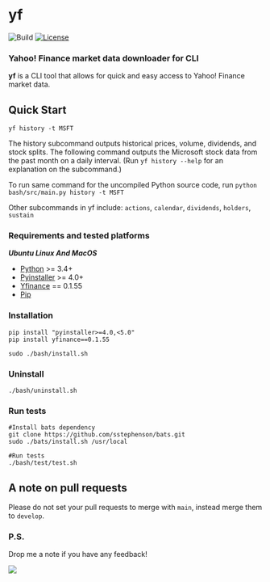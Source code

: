 # yf
![Build](https://github.com/BillGatesCat/yf/workflows/Build/badge.svg)
[![License](https://img.shields.io/badge/License-Apache%202.0-blue.svg)](https://opensource.org/licenses/Apache-2.0)

### Yahoo! Finance market data downloader for CLI
**yf** is a CLI tool that allows for quick and easy access to Yahoo! Finance market data.

## Quick Start
    yf history -t MSFT
The history subcommand outputs historical prices, volume, dividends, and stock splits.
The following command outputs the Microsoft stock data from the past month on a daily interval.
(Run `yf history --help` for an explanation on the subcommand.)

To run same command for the uncompiled Python source code, run `python bash/src/main.py history -t MSFT`

Other subcommands in yf include: `actions`, `calendar`, `dividends`, `holders`, `sustain`

### Requirements and tested platforms
***Ubuntu Linux And MacOS***
- [Python][1] >= 3.4+
- [Pyinstaller][2] >= 4.0+
- [Yfinance][3] == 0.1.55
- [Pip][4]

[1]: https://www.python.org/
[2]: https://pypi.org/project/pyinstaller/
[3]: https://github.com/ranaroussi/yfinance/
[4]: https://pip.pypa.io/en/stable/reference/pip_install/

### Installation
    pip install "pyinstaller>=4.0,<5.0"
    pip install yfinance==0.1.55

    sudo ./bash/install.sh

### Uninstall
    ./bash/uninstall.sh

### Run tests
    #Install bats dependency
    git clone https://github.com/sstephenson/bats.git
    sudo ./bats/install.sh /usr/local

    #Run tests
    ./bash/test/test.sh

## A note on pull requests
Please do not set your pull requests to merge with `main`, instead merge them to `develop`.

### P.S.
Drop me a note if you have any feedback!

![](https://i.kym-cdn.com/entries/icons/original/000/030/157/womanyellingcat.jpg)
